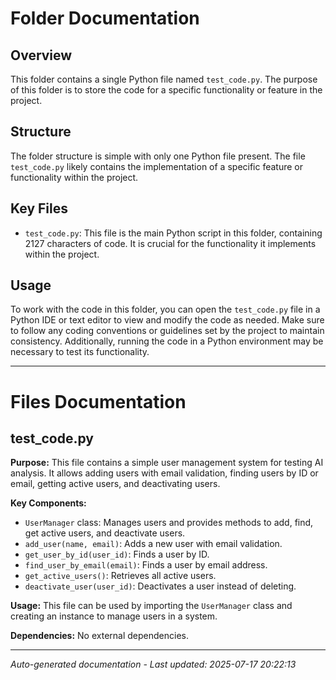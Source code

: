# Folder Documentation

## Overview
This folder contains a single Python file named `test_code.py`. The purpose of this folder is to store the code for a specific functionality or feature in the project.

## Structure
The folder structure is simple with only one Python file present. The file `test_code.py` likely contains the implementation of a specific feature or functionality within the project.

## Key Files
- `test_code.py`: This file is the main Python script in this folder, containing 2127 characters of code. It is crucial for the functionality it implements within the project.

## Usage
To work with the code in this folder, you can open the `test_code.py` file in a Python IDE or text editor to view and modify the code as needed. Make sure to follow any coding conventions or guidelines set by the project to maintain consistency. Additionally, running the code in a Python environment may be necessary to test its functionality.

---

# Files Documentation

## test_code.py

**Purpose:** This file contains a simple user management system for testing AI analysis. It allows adding users with email validation, finding users by ID or email, getting active users, and deactivating users.

**Key Components:**
- `UserManager` class: Manages users and provides methods to add, find, get active users, and deactivate users.
- `add_user(name, email)`: Adds a new user with email validation.
- `get_user_by_id(user_id)`: Finds a user by ID.
- `find_user_by_email(email)`: Finds a user by email address.
- `get_active_users()`: Retrieves all active users.
- `deactivate_user(user_id)`: Deactivates a user instead of deleting.

**Usage:** This file can be used by importing the `UserManager` class and creating an instance to manage users in a system.

**Dependencies:** No external dependencies.

---
*Auto-generated documentation - Last updated: 2025-07-17 20:22:13*
